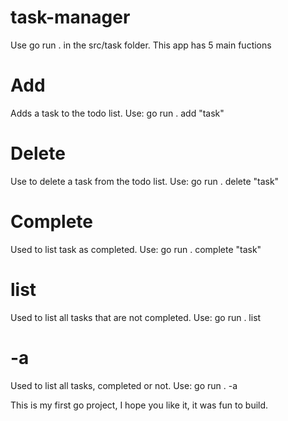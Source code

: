 # task-manager
Use go run . in the src/task folder. This app has 5 main fuctions

# Add
Adds a task to the todo list. Use: go run . add "task"

# Delete
Use to delete a task from the todo list. Use: go run . delete "task"

# Complete
Used to list task as completed. Use: go run . complete "task"

# list
Used to list all tasks that are not completed. Use: go run . list

# -a
Used to list all tasks, completed or not. Use: go run . -a

This is my first go project, I hope you like it, it was fun to build.
